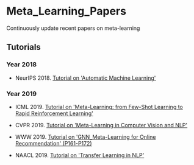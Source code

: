 # Meta_Learning_Papers
Continuously update recent papers on meta-learning

## Tutorials
### Year 2018
* NeurIPS 2018. [Tutorial on 'Automatic Machine Learning'](https://media.neurips.cc/Conferences/NIPS2018/Slides/hutter-vanschoren-part3.pdf)

### Year 2019
* ICML 2019. [Tutorial on 'Meta-Learning: from Few-Shot Learning to Rapid Reinforcement Learning'](https://icml.cc/media/Slides/icml/2019/halla(10-09-15)-10-13-00-4340-meta-learning_.pdf)

* CVPR 2019. [Tutorial on 'Meta-Learning in Computer Vision and NLP'](https://metalearning-cvpr2019.github.io/)

* WWW 2019. [Tutorial on 'GNN_Meta-Learning for Online Recommendation' (P161-P172)](https://www.dropbox.com/s/g4es7jx1yb91h6w/WWW2019Tutorial_NetworkRepresentationLearning.rar?dl=0)

* NAACL 2019. [Tutorial on 'Transfer Learning in NLP'](https://www.aclweb.org/anthology/N19-5004)
